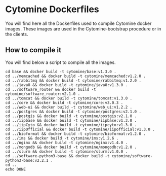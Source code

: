 # Cytomine Dockerfiles
You will find here all the Dockerfiles used to compile Cytomine docker images.
These images are used in the Cytomine-bootstrap procedure or in the clients.

## How to compile it
You will find below a script to compile all the images.

    cd base && docker build -t cytomine/base:v1.3.0 .
    cd ../memcached && docker build -t cytomine/memcached:v1.2.0 .
    cd ../rabbitmq && docker build -t cytomine/rabbitmq:v1.2.0 .
    cd ../java8 && docker build -t cytomine/java8:v1.3.0 .
    cd ../software_router && docker build -t cytomine/software_router:v2.1.0 .
    cd ../tomcat && docker build -t cytomine/tomcat:v1.3.0 .
    cd ../core && docker build -t cytomine/core:v3.0.3 .
    cd ../web-ui && docker build -t cytomine/web_ui:v1.2.2 .
    cd ../postgres && docker build -t cytomine/postgres:v2.1.0 .
    cd ../postgis && docker build -t cytomine/postgis:v2.1.0 .
    cd ../iipbase && docker build -t cytomine/iipbase:v1.3.0 .
    cd ../iipCyto && docker build -t cytomine/iipcyto:v1.3.0 .
    cd ../iipOfficial && docker build -t cytomine/iipofficial:v1.3.0 .
    cd ../bioformat && docker build -t cytomine/bioformat:v1.2.0 .
    cd ../ims && docker build -t cytomine/ims:v1.2.6 .
    cd ../nginx && docker build -t cytomine/nginx:v1.4.0 .
    cd ../mongodb && docker build -t cytomine/mongodb:v1.2.0 .
    cd ../slurm && docker build -t cytomine/slurm:v1.0.0 .
    cd ../software-python3-base && docker build -t cytomine/software-python3-base:v2.2.1 .
    cd ..
    echo DONE
